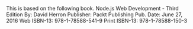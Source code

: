 This is based on the following book.
Node.js Web Development - Third Edition
By: David Herron
Publisher: Packt Publishing
Pub. Date: June 27, 2016
Web ISBN-13: 978-1-78588-541-9
Print ISBN-13: 978-1-78588-150-3
